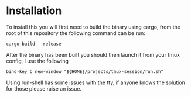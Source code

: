 # Installation

To install this you will first need to build the binary using cargo, from the root of this repository the following command can be run:
```
cargo build --release
```

After the binary has been built you should then launch it from your tmux config, I use the following
```
bind-key b new-window "${HOME}/projects/tmux-session/run.sh"
```
Using run-shell has some issues with the tty, if anyone knows the solution for those please raise an issue.
